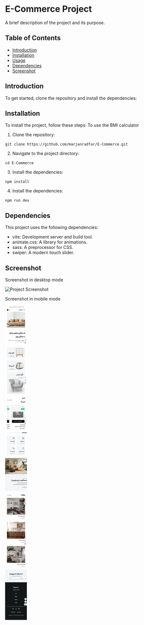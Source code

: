 # E-Commerce Project

A brief description of the project and its purpose.

## Table of Contents

- [Introduction](#introduction)
- [Installation](#installation)
- [Usage](#usage)
- [Dependencies](#dependencies)
- [Screenshot](#screenshot)


## Introduction

To get started, clone the repository and install the dependencies:

## Installation

To install the project, follow these steps:
To use the BMI calculator

1. Clone the repository:
```
git clone https://github.com/marjanradfar/E-Commerce.git

```
2. Navigate to the project directory:
```
cd E-Commerce
```
3. Install the dependencies:
```
npm install
```
4. Install the dependencies:
```
npm run dev
```
## Dependencies
This project uses the following dependencies:

* vite: Development server and build tool.
* animate.css: A library for animations.
* sass: A preprocessor for CSS.
* swiper: A modern touch slider.


## Screenshot

Screenshot in desktop mode

![Project Screenshot](assets/screenshot/screen-desk.png)

Screenshot in mobile mode

![Project Screenshot](assets/screenshot/sreen-mobile.png)
